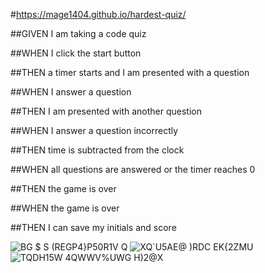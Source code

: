 #https://mage1404.github.io/hardest-quiz/

##GIVEN I am taking a code quiz

##WHEN I click the start button

##THEN a timer starts and I am presented with a question

##WHEN I answer a question

##THEN I am presented with another question

##WHEN I answer a question incorrectly

##THEN time is subtracted from the clock

##WHEN all questions are answered or the timer reaches 0

##THEN the game is over

##WHEN the game is over

##THEN I can save my initials and score

![BG $ S (REGP4}P50R1V Q](https://user-images.githubusercontent.com/99444229/158887830-1adc0f5a-af05-439f-b15a-9f4b1aa4ed64.png)
![$XQ`U5AE@ )RDC EK${2ZMU](https://user-images.githubusercontent.com/99444229/158887833-557ecdc9-ca6d-4b87-bb47-92d9106415b8.png)
![TQDH15W 4QWWV%UWG H)2@X](https://user-images.githubusercontent.com/99444229/158887834-836e3044-8718-4105-8393-2cc6d861acb5.png)

